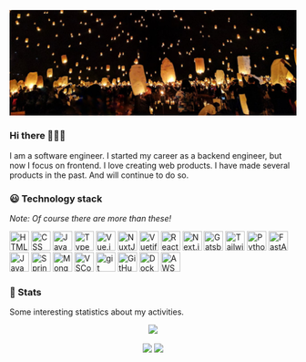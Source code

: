 ![Hero Image](resources/hero-image.jpg)

### Hi there 👋👋👋

I am a software engineer. I started my career as a backend engineer, but now I focus on frontend.
I love creating web products. I have made several products in the past. And will continue to do so.

### 😃 Technology stack

*Note: Of course there are more than these!*

<img title="HTML" src="https://user-images.githubusercontent.com/46732829/193409144-6829ed7b-4997-4f5c-a2cd-36073ccc8ab0.svg" width="34" height="34" /> <img title="CSS" src="https://user-images.githubusercontent.com/46732829/193409167-43faef8a-babd-4cec-86cd-ef6c8e3d5a57.svg" width="34" height="34" /> <img title="JavaScript" src="https://user-images.githubusercontent.com/46732829/193409198-95a4abe9-6589-49b3-956a-f5cdf707b844.svg" width="34" height="34" /> <img title="TypeScript" src="https://user-images.githubusercontent.com/46732829/193409257-2668fab9-8da6-43b1-9096-fbb4c91c3c4d.svg" width="34" height="34" /> <img title="Vue.js" src="https://user-images.githubusercontent.com/46732829/193407952-b503f1d0-3eda-4c4f-9055-79eef3894e1f.svg" width="34" height="34" /> <img title="NuxtJS" src="https://user-images.githubusercontent.com/46732829/193408044-3e464e5b-9026-4658-b43c-c3b7f55ee231.svg" width="34" height="34" /> <img title="Vuetify" src="https://user-images.githubusercontent.com/46732829/193408182-19eae834-670a-4bd9-b6e8-7458565f19f8.svg" width="34" height="34" /> <img title="React" src="https://user-images.githubusercontent.com/46732829/193408487-be5ffa8a-3927-40f7-a478-9d8e4fda93cf.svg" width="34" height="34" /> <img title="Next.js" src="https://user-images.githubusercontent.com/46732829/193408808-cf9f4d98-c73f-45dc-94ef-2354bcc37eeb.svg" width="34" height="34" /> <img title="Gatsby" src="https://user-images.githubusercontent.com/46732829/193408883-8934e2e4-0d13-4855-bdb7-5fd1ec315fee.svg" width="34" height="34" /> <img title="TailwindCSS" src="https://user-images.githubusercontent.com/46732829/193409074-d980504e-1fe3-4bbe-bc15-23cddfb844ea.svg" width="34" height="34" /> <img title="Python" src="https://user-images.githubusercontent.com/46732829/193409374-4d990feb-d1c7-4d93-8f7b-ba91f95b9a7f.svg" width="34" height="34" /> <img title="FastAPI" src="https://user-images.githubusercontent.com/46732829/193409524-01a3bb65-649a-4059-91b2-54a02efc9e0c.svg" width="34" height="34" /> <img title="Java" src="https://user-images.githubusercontent.com/46732829/193409566-2a4ff4a0-b94d-4d18-9acd-7ab19d6bfa65.svg" width="34" height="34" /> <img title="SpringFW" src="https://user-images.githubusercontent.com/46732829/193409595-0f7c9c3b-d79d-418c-bdad-e6fe4f902243.svg" width="34" height="34" /> <img title="MongoDB" src="https://user-images.githubusercontent.com/46732829/193409941-2eb07878-a097-4918-b3d6-f16ee1e5cbec.svg" width="34" height="34" /> <img title="VSCode" src="https://user-images.githubusercontent.com/46732829/193409760-5915345d-28ae-4170-90e0-b814007aaa17.svg" width="34" height="34" /> <img title="git" src="https://user-images.githubusercontent.com/46732829/193409779-516efced-45b5-4533-9f53-240d027b3db3.svg" width="34" height="34" /> <img title="GitHub" src="https://user-images.githubusercontent.com/46732829/193409807-617a36df-2a79-448f-b16a-993a18a38e70.svg" width="34" height="34" /> <img title="Docker" src="https://user-images.githubusercontent.com/46732829/193409983-041e44f2-8bc1-4f81-9a16-db7e7ff13351.svg" width="34" height="34" /> <img title="AWS" src="https://user-images.githubusercontent.com/46732829/193409860-f217afbd-4245-4e52-8f7d-2b31835763b4.svg" width="34" height="34" />

### 🧐 Stats

Some interesting statistics about my activities.

<p align="center">
<img src="https://streak-stats.demolab.com?user=offich&theme=nightowl&border_radius=8" />
</p>

<p align="center">
<img src="metrics.plugin.languages.details.svg" />
<img src="/metrics.plugin.habits.facts.svg" />
</p>
